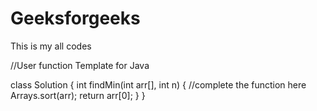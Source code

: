 # Geeksforgeeks
This is my all codes


//User function Template for Java

class Solution
{
    int findMin(int arr[], int n)
    {
        //complete the function here
        Arrays.sort(arr);
        return arr[0];
    }
}
